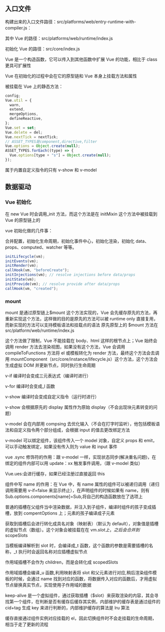 ## 入口文件

构建出来的入口文件路径：src/platforms/web/entry-runtime-with-compiler.js：

其中 Vue 的路径：src/platforms/web/runtime/index.js

初始化 Vue 的路径：src/core/index.js

Vue 是一个构造函数，它可以传入到其他函数中扩展 Vue 的功能，相比于 class 更具可扩展性

Vue 在初始化的过程中会在它的原型链和 Vue 本身上挂载方法和属性

被挂载在 Vue 上的静态方法：

```js
config;
Vue.util = {
  warn,
  extend,
  mergeOptions,
  defineReactive,
};
Vue.set = set;
Vue.delete = del;
Vue.nextTick = nextTick;
// ASSET_TYPES是component,directive,filter
Vue.options = Object.create(null);
ASSET_TYPES.forEach((type) => {
  Vue.options[type + "s"] = Object.create(null);
});
```

属于内置自定义指令的只有 v-show 和 v-model

## 数据驱动

### Vue 初始化

在 new Vue 时会调用\_init 方法，而这个方法是在 initMixin 这个方法中被挂载到 Vue 的原型链上的

vue 初始化做的几件事：

合并配置，初始化生命周期，初始化事件中心，初始化渲染，初始化 data、props、computed、watcher 等等。

```js
initLifecycle(vm);
initEvents(vm);
initRender(vm);
callHook(vm, "beforeCreate");
initInjections(vm); // resolve injections before data/props
initState(vm);
initProvide(vm); // resolve provide after data/props
callHook(vm, "created");
```

### mount

mount 是通过原型链上$mount 这个方法实现的，Vue 会先缓存原先的方法，再重新实现这个方法，这样做的目的是原先的方法可以被 runtime only 直接复用，而新实现的方法可以支持模板语法和挂载点的语法
原先原型上的 $mount 方法在 src/platform/web/runtime/index.js

这个方法做了限制，Vue 不能挂载在 body、html 这样的根节点上；Vue 始终会调用 render 方法去渲染视图，如果没有这个方法，Vue 会调用 compileToFunctions 方法将 el 或模板转化为 render 方法，最终这个方法会去调用 mountComponent（src/core/instance/lifecycle.js）这个方法，这个方法会生成虚拟 DOM 并更新节点，同时执行生命周期

v-if 编译时会变成三元表达式（编译时进行）

v-for 编译时会变成\_l 函数

v-show 编译时会变成自定义指令（运行时进行）

v-show 会根据原先的 display 属性作为原始 display（不会出现块元素转变的问题）

v-model 会在内部用 compsing 去优化输入（不会在打字时监听），他包括模板语法和自定义指令两个部分组成，会根据 input 的值去更改绑定方法

v-model 可以绑定组件，该组件传入一个 model 对象，自定义 props 和 emit，可以手动触发绑定，如果没有传入则为 value 和 input 事件

vue .sync 修饰符的作用：跟 v-model 一样，实现状态同步(解决重名问题)，在绑定的组件内部可以用 update：xx 触发事件调用，（跟 v-model 类似）

Vue.ues:会进行缓存，如果已经注册过直接返回 this

组件中写 name 的作用：在 Vue 中，有 name 属性的组件可以被递归调用（递归调用需要用 v-if=false 来显示终止），在声明组件的时候如果有 name，则有 Sub.options.components[name]=Sub,将自己的构造函数放在了选项上

普通的插槽在父组件当中渲染数据，并注入到子组件，编译时组件的孩子变成插槽，放到 compentOptions 上；元素的孩子编译成子元素

获取到插槽后会进行转化成具名对象（映射表）（默认为 default），对象值是插槽的虚拟节点（数组）。这个对象会被挂载在在 vm.$slot上，之后会合并到$scopeSlots

当模板编译解析到 slot 时，会编译成\_t 函数，这个函数的参数是需要插槽的名称，\_t 执行时会返回名称对应插槽虚拟节点

作用域插槽不会作为 children，而是会转化成 scopedSlots

作用域插槽会编译\_u 函数,利用映射表将 slot 和父元素进行对应,稍后渲染组件模板的时候，会通过 name 找到对应的函数，将数据传入对应的函数后，才用虚拟节点替换真实节点，实现使用子作用域的数据

keep-alive 是一个虚拟组件，通过获取插槽（$slot）来获取渲染的内容，其会寻找第一个组件，在判断是否有缓存后缓存其实例，内部维护的缓存表是通过组件的 cid+tag 生成 key 来进行判断的，内部维护缓存的算法是 lru 算法

缓存直接通过组件实例对应挂载的 el，因此切换组件时不会走挂载的生命周期，相当于走了更新的流程
